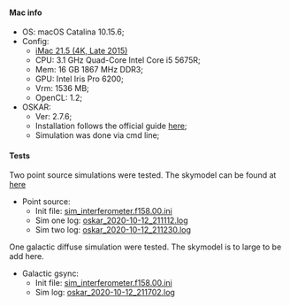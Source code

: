 #### Mac info
* OS: macOS Catalina 10.15.6;
* Config:
    * [iMac 21.5 (4K, Late 2015)](https://everymac.com/systems/apple/imac/specs/imac-core-i5-3.1-21-inch-aluminum-retina-4k-late-2015-specs.html)
    * CPU: 3.1 GHz Quad-Core Intel Core i5 5675R;
    * Mem: 16 GB 1867 MHz DDR3;
    * GPU: Intel Iris Pro 6200;
    * Vrm: 1536 MB;
    * OpenCL: 1.2;
* OSKAR:
    * Ver: 2.7.6;
    * Installation follows the official guide [here](https://github.com/OxfordSKA/OSKAR/releases/tag/2.7.6);
    * Simulation was done via cmd line;

#### Tests
Two point source simulations were tested. The skymodel can be found at [here](https://github.com/ChenxiSSS/share/tree/main/OSKAR/skymodel)
* Point source:
    * Init file: [sim_interferometer.f158.00.ini](https://github.com/ChenxiSSS/share/blob/main/OSKAR/iMac21.5/point-source/sim_interferometer.f158.00.ini)
    * Sim one log: [oskar_2020-10-12_211112.log](https://github.com/ChenxiSSS/share/blob/main/OSKAR/iMac21.5/point-source/oskar_2020-10-12_211112.log)
    * Sim two log: [oskar_2020-10-12_211230.log](https://github.com/ChenxiSSS/share/blob/main/OSKAR/iMac21.5/point-source/oskar_2020-10-12_211230.log)

One galactic diffuse simulation were tested. The skymodel is to large to be add here.
* Galactic gsync:
    * Init file: [sim_interferometer.f158.00.ini](https://github.com/ChenxiSSS/share/blob/main/OSKAR/iMac21.5/point-source/sim_interferometer.f158.00.ini)
    * Sim log: [oskar_2020-10-12_211702.log](https://github.com/ChenxiSSS/share/blob/main/OSKAR/iMac21.5/galactic/oskar_2020-10-12_211702.log)
